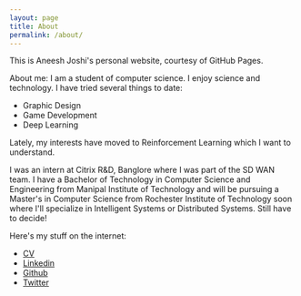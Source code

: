 ```yaml
---
layout: page
title: About
permalink: /about/
---
```


This is Aneesh Joshi's personal website, courtesy of GitHub Pages.

About me:
I am a student of computer science. I enjoy science and technology. I have tried several things to date:
- Graphic Design
- Game Development
- Deep Learning

Lately, my interests have moved to Reinforcement Learning which I want to understand.

I was an intern at Citrix R&D, Banglore where I was part of the SD WAN team.
I have a Bachelor of Technology in Computer Science and Engineering from Manipal Institute of Technology and will be pursuing a Master's in Computer Science from Rochester Institute of Technology soon where I'll specialize in Intelligent Systems or Distributed Systems. Still have to decide!

Here's my stuff on the internet:
- [CV](https://drive.google.com/file/d/0B9srQy7Vd5jiYW9vU2R1WlVxVllzVXIzMzZ4MEV2YURDZFVv/view?usp=sharing)
- [Linkedin](https://www.linkedin.com/in/aneesh-joshi-594602135/)
- [Github](https://github.com/aneesh-joshi)
- [Twitter](https://twitter.com/aneesh_joshi)